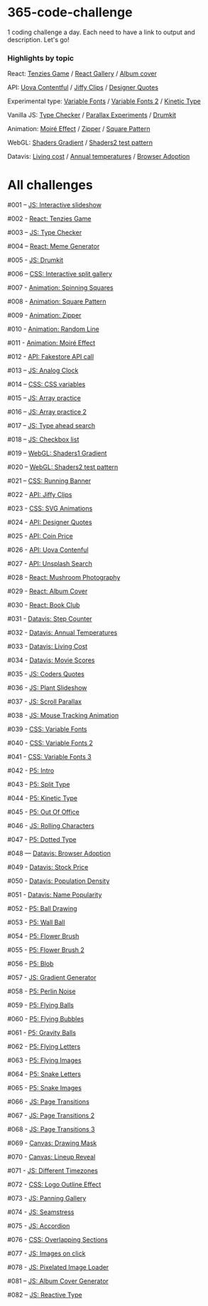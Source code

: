 # 365-code-challenge
1 coding challenge a day. Each need to have a link to output and description. Let's go!



### Highlights by topic

React: [Tenzies Game](https://mo-tenzies-game.netlify.app/) / [React Gallery](https://mo-react-gallery.netlify.app/) / [Album cover](https://mo-jigsaw-album-cover.netlify.app/)

API: [Uova Contentful](https://mo-uova-contentful.netlify.app/) / [Jiffy Clips](https://mo-jiffy-clips.netlify.app/) / [Designer Quotes](https://mo-designer-quotes.netlify.app/)

Experimental type: [Variable Fonts](https://mo-variable-fonts-3.netlify.app/) / [Variable Fonts 2](https://mo-variable-fonts-2.netlify.app/) / [Kinetic Type](https://mo-kinetic-type.netlify.app/)

Vanilla JS: [Type Checker](https://mo-type-checker.netlify.app/) / [Parallax Experiments](https://mo-parallax-experiment.netlify.app/) / [Drumkit](https://vanilla-drumkit.netlify.app/)

Animation: [Moiré Effect](https://mo-moire-effect.netlify.app/) / [Zipper](https://mo-zipper.netlify.app/) / [Square Pattern](https://mo-square-pattern.netlify.app/)

WebGL: [Shaders Gradient](https://shaders1-gradient.netlify.app/) / [Shaders2 test pattern](https://shaders-zebra.netlify.app/)

Datavis: [Living cost](https://mo-living-cost.netlify.app/) / [Annual temperatures](https://mo-heatmap.netlify.app/) / [Browser Adoption](https://mo-boundless.netlify.app/)




# All challenges

#001 – [JS: Interactive slideshow](https://m-o-slideshow.netlify.app/)

#002 - [React: Tenzies Game](https://mo-tenzies-game.netlify.app/)

#003 – [JS: Type Checker](https://mo-type-checker.netlify.app/)

#004 – [React: Meme Generator](https://meme-generatooor.netlify.app/)

#005 - [JS: Drumkit](https://vanilla-drumkit.netlify.app/)

#006 – [CSS: Interactive split gallery](https://interactive-split-gallery.netlify.app/)

#007 - [Animation: Spinning Squares](https://mo-spinning-squares.netlify.app/)

#008 - [Animation: Square Pattern](https://mo-square-pattern.netlify.app/)

#009 - [Animation: Zipper](https://mo-zipper.netlify.app/)

#010 - [Animation: Random Line](https://mo-random-line.netlify.app/)

#011 - [Animation: Moiré Effect](https://mo-moire-effect.netlify.app/)

#012 - [API: Fakestore API call](https://fakestore-api-test.netlify.app/)

#013 – [JS: Analog Clock](https://analog-clock-clock.netlify.app/)

#014 – [CSS: CSS variables](https://css-variables-update-with-js.netlify.app/)

#015 – [JS: Array practice](https://array-practice-part1.netlify.app/)

#016 – [JS: Array practice 2](https://array-practice-part2.netlify.app/)

#017 – [JS: Type ahead search](https://type-ahead-search.netlify.app/)

#018 – [JS: Checkbox list](https://checkbox-list-challenge.netlify.app/)

#019 – [WebGL: Shaders1 Gradient](https://shaders1-gradient.netlify.app/)

#020 – [WebGL: Shaders2 test pattern](https://shaders-zebra.netlify.app/)

#021 – [CSS: Running Banner](https://mo-jiro-dreams-of-sushi-page.netlify.app/)

#022 - [API: Jiffy Clips](https://mo-jiffy-clips.netlify.app/)

#023 - [CSS: SVG Animations](https://mo-svg-animations.netlify.app/)

#024 - [API: Designer Quotes](https://mo-designer-quotes.netlify.app/)

#025 - [API: Coin Price](https://mo-coin-price.netlify.app/)

#026 - [API: Uova Contenful](https://mo-uova-contentful.netlify.app/)

#027 - [API: Unsplash Search](https://mo-photo-search.netlify.app/)

#028 - [React: Mushroom Photography](https://mo-react-gallery.netlify.app/)

#029 - [React: Album Cover](https://mo-jigsaw-album-cover.netlify.app/)

#030 - [React: Book Club](https://mo-book-club.netlify.app/)

#031 - [Datavis: Step Counter](https://mo-step-counter.netlify.app/)

#032 - [Datavis: Annual Temperatures](https://mo-heatmap.netlify.app/)

#033 - [Datavis: Living Cost](https://mo-living-cost.netlify.app/)

#034 - [Datavis: Movie Scores](https://mo-movie-scores.netlify.app/)

#035 - [JS: Coders Quotes](https://mo-coders-quotes.netlify.app/)

#036 - [JS: Plant Slideshow](https://mo-plant-slideshow.netlify.app/)

#037 - [JS: Scroll Parallax](https://mo-parallax-experiment.netlify.app/)

#038 - [JS: Mouse Tracking Animation](https://mo-mouse-tracking.netlify.app/)

#039 - [CSS: Variable Fonts](https://mo-variable-fonts.netlify.app/)

#040 - [CSS: Variable Fonts 2](https://mo-variable-fonts-2.netlify.app/)

#041 - [CSS: Variable Fonts 3](https://mo-variable-fonts-3.netlify.app/)

#042 - [P5: Intro](https://mo-p5-intro.netlify.app/)

#043 - [P5: Split Type](https://mo-split-type.netlify.app/)

#044 - [P5: Kinetic Type](https://mo-kinetic-type.netlify.app/)

#045 - [P5: Out Of Office](https://mo-out-of-office.netlify.app/)

#046 - [JS: Rolling Characters](https://mo-rolling-characters.netlify.app/)

#047 - [P5: Dotted Type](https://mo-dotted-type.netlify.app/)

#048 — [Datavis: Browser Adoption](https://mo-boundless.netlify.app/)

#049 - [Datavis: Stock Price](https://mo-stock-price.netlify.app/)

#050 - [Datavis: Population Density](https://mo-population-density.netlify.app/)

#051 - [Datavis: Name Popularity](https://mo-name-popularity.netlify.app/)

#052 - [P5: Ball Drawing](https://mo-mouse-move-ball.netlify.app/)

#053 - [P5: Wall Ball](https://mo-wall-ball.netlify.app/)

#054 - [P5: Flower Brush](https://mo-flower-brush.netlify.app/)

#055 - [P5: Flower Brush 2](https://mo-flower-brush2.netlify.app/)

#056 - [P5: Blob](https://mo-blob.netlify.app/)

#057 - [JS: Gradient Generator](https://mo-gradient-generator.netlify.app/)

#058 - [P5: Perlin Noise](https://mo-perlin-noise.netlify.app/)

#059 - [P5: Flying Balls](https://mo-flying-balls.netlify.app/)

#060 - [P5: Flying Bubbles](https://mo-flying-bubbles.netlify.app/)

#061 - [P5: Gravity Balls](https://mo-gravity-balls.netlify.app/)

#062 - [P5: Flying Letters](https://mo-flying-letters.netlify.app/)

#063 - [P5: Flying Images](https://mo-flying-images.netlify.app/)

#064 - [P5: Snake Letters](https://mo-snake-letters.netlify.app/)

#065 - [P5: Snake Images](https://mo-snake-images.netlify.app/)

#066 - [JS: Page Transitions](https://mo-page-transitions.netlify.app/)

#067 - [JS: Page Transitions 2](https://mo-page-transitions2.netlify.app/)

#068 - [JS: Page Transitions 3](https://mo-page-transitions3.netlify.app/)

#069 - [Canvas: Drawing Mask](https://mo-canvas-drawing-mask.netlify.app/)

#070 - [Canvas: Lineup Reveal](https://mo-canvas-lineup-reveal.netlify.app/)

#071 - [JS: Different Timezones](https://mo-different-timezones.netlify.app/)

#072 - [CSS: Logo Outline Effect](https://mo-logo-outline-effect.netlify.app/)

#073 - [JS: Panning Gallery](https://mo-panning-gallery.netlify.app/)

#074 - [JS: Seamstress](https://mo-seamstress.netlify.app/)

#075 - [JS: Accordion](https://mo-js-accordion.netlify.app/)

#076 - [CSS: Overlapping Sections](https://mo-overlapping-sections.netlify.app/)

#077 - [JS: Images on click](https://mo-js-images-on-click.netlify.app/)

#078 - [JS: Pixelated Image Loader](https://mo-pixelated-image-loader.netlify.app/)

#081 – [JS: Album Cover Generator](https://mo-album-cover-generator.netlify.app/)

#082 – [JS: Reactive Type](https://mo-reactive-type.netlify.app/)
